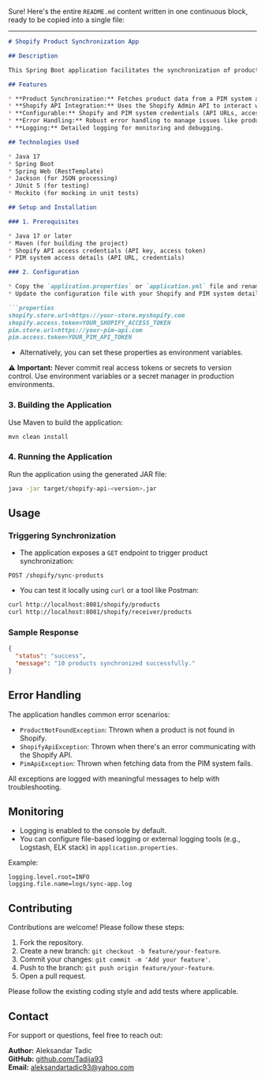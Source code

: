 Sure! Here's the entire `README.md` content written in one continuous block, ready to be copied into a single file:

---

```markdown
# Shopify Product Synchronization App

## Description

This Spring Boot application facilitates the synchronization of product data between a Product Information Management (PIM) system and a Shopify store. It automates the process of updating or creating products in Shopify based on data from the PIM, ensuring consistency and reducing manual effort.

## Features

* **Product Synchronization:** Fetches product data from a PIM system and updates or creates corresponding products in a Shopify store.
* **Shopify API Integration:** Uses the Shopify Admin API to interact with Shopify product data.
* **Configurable:** Shopify and PIM system credentials (API URLs, access tokens) are configurable.
* **Error Handling:** Robust error handling to manage issues like product not found errors and API exceptions.
* **Logging:** Detailed logging for monitoring and debugging.

## Technologies Used

* Java 17
* Spring Boot
* Spring Web (RestTemplate)
* Jackson (for JSON processing)
* JUnit 5 (for testing)
* Mockito (for mocking in unit tests)

## Setup and Installation

### 1. Prerequisites

* Java 17 or later
* Maven (for building the project)
* Shopify API access credentials (API key, access token)
* PIM system access details (API URL, credentials)

### 2. Configuration

* Copy the `application.properties` or `application.yml` file and rename it to `application-local.properties` or `application-local.yml`.
* Update the configuration file with your Shopify and PIM system details:

```properties
shopify.store.url=https://your-store.myshopify.com
shopify.access.token=YOUR_SHOPIFY_ACCESS_TOKEN
pim.store.url=https://your-pim-api.com
pim.access.token=YOUR_PIM_API_TOKEN
```

* Alternatively, you can set these properties as environment variables.

⚠️ **Important:** Never commit real access tokens or secrets to version control. Use environment variables or a secret manager in production environments.

### 3. Building the Application

Use Maven to build the application:

```bash
mvn clean install
```

### 4. Running the Application

Run the application using the generated JAR file:

```bash
java -jar target/shopify-api-<version>.jar
```

## Usage

### Triggering Synchronization

* The application exposes a `GET` endpoint to trigger product synchronization:

```
POST /shopify/sync-products
```

* You can test it locally using `curl` or a tool like Postman:

```bash
curl http://localhost:8081/shopify/products
curl http://localhost:8081/shopify/receiver/products
```

### Sample Response

```json
{
  "status": "success",
  "message": "10 products synchronized successfully."
}
```

## Error Handling

The application handles common error scenarios:

* `ProductNotFoundException`: Thrown when a product is not found in Shopify.
* `ShopifyApiException`: Thrown when there's an error communicating with the Shopify API.
* `PimApiException`: Thrown when fetching data from the PIM system fails.

All exceptions are logged with meaningful messages to help with troubleshooting.

## Monitoring

* Logging is enabled to the console by default.
* You can configure file-based logging or external logging tools (e.g., Logstash, ELK stack) in `application.properties`.

Example:

```properties
logging.level.root=INFO
logging.file.name=logs/sync-app.log
```

## Contributing

Contributions are welcome! Please follow these steps:

1. Fork the repository.
2. Create a new branch: `git checkout -b feature/your-feature`.
3. Commit your changes: `git commit -m 'Add your feature'`.
4. Push to the branch: `git push origin feature/your-feature`.
5. Open a pull request.

Please follow the existing coding style and add tests where applicable.

## Contact

For support or questions, feel free to reach out:

**Author:** Aleksandar Tadic  
**GitHub:** [github.com/Tadija93](https://github.com/Tadija93)  
**Email:** aleksandartadic93@yahoo.com
```
